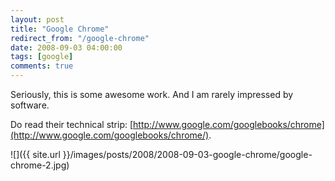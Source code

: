 ```yaml
---
layout: post
title: "Google Chrome"
redirect_from: "/google-chrome"
date: 2008-09-03 04:00:00
tags: [google]
comments: true
---
```

Seriously, this is some awesome work. And I am rarely impressed by software.

Do read their technical strip: [http://www.google.com/googlebooks/chrome](http://www.google.com/googlebooks/chrome/).

![]({{ site.url }}/images/posts/2008/2008-09-03-google-chrome/google-chrome-2.jpg)
